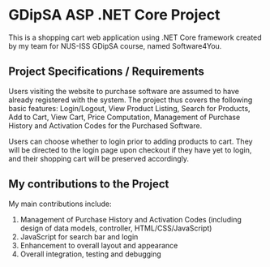 # GDipSA ASP .NET Core Project
This is a shopping cart web application using .NET Core framework created by my team for NUS-ISS GDipSA course, named Software4You.

## Project Specifications / Requirements 
Users visiting the website to purchase software are assumed to have already registered with the system. The project thus covers the following basic features: 
Login/Logout, View Product Listing, Search for Products, Add to Cart, View Cart, Price Computation, Management of Purchase History and Activation Codes for the Purchased Software.

Users can choose whether to login prior to adding products to cart. They will be directed to the login page upon checkout if they have yet to login, and their shopping cart will be preserved accordingly. 

## My contributions to the Project
My main contributions include: 
1. Management of Purchase History and Activation Codes (including design of data models, controller, HTML/CSS/JavaScript) 
2. JavaScript for search bar and login 
3. Enhancement to overall layout and appearance 
4. Overall integration, testing and debugging 
